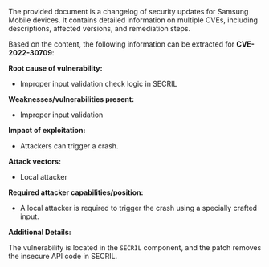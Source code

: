 The provided document is a changelog of security updates for Samsung Mobile devices. It contains detailed information on multiple CVEs, including descriptions, affected versions, and remediation steps.

Based on the content, the following information can be extracted for **CVE-2022-30709**:

**Root cause of vulnerability:**
- Improper input validation check logic in SECRIL

**Weaknesses/vulnerabilities present:**
- Improper input validation

**Impact of exploitation:**
- Attackers can trigger a crash.

**Attack vectors:**
- Local attacker

**Required attacker capabilities/position:**
- A local attacker is required to trigger the crash using a specially crafted input.

**Additional Details:**

The vulnerability is located in the `SECRIL` component, and the patch removes the insecure API code in SECRIL.